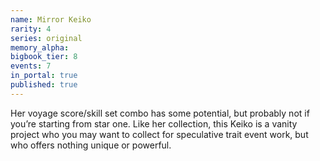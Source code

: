 ```yaml
---
name: Mirror Keiko
rarity: 4
series: original
memory_alpha:
bigbook_tier: 8
events: 7
in_portal: true
published: true
---
```


Her voyage score/skill set combo has some potential, but probably not if you’re starting from star one. Like her collection, this Keiko is a vanity project who you may want to collect for speculative trait event work, but who offers nothing unique or powerful.
